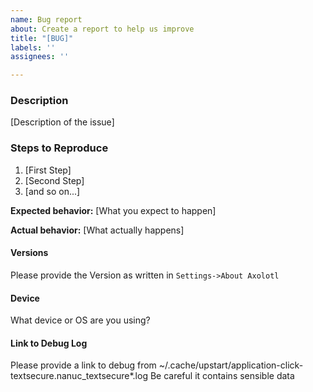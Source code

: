 ```yaml
---
name: Bug report
about: Create a report to help us improve
title: "[BUG]"
labels: ''
assignees: ''

---
```


### Description

[Description of the issue]

### Steps to Reproduce

1. [First Step]
2. [Second Step]
3. [and so on...]

**Expected behavior:** [What you expect to happen]

**Actual behavior:** [What actually happens]

#### Versions

Please provide the Version as written in `Settings->About Axolotl`

#### Device
What device or OS are you using?

#### Link to Debug Log
Please provide a link to debug from ~/.cache/upstart/application-click-textsecure.nanuc_textsecure*.log
Be careful it contains sensible data